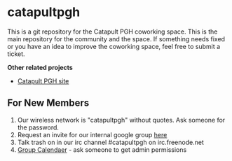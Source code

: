 # catapultpgh

This is a git repository for the Catapult PGH coworking space. This is the main repository for the community and the space. If something needs fixed or you have an idea to improve the coworking space, feel free to submit a ticket.

**Other related projects**

- [Catapult PGH site][1]


## For New Members

1. Our wireless network is "catapultpgh" without quotes. Ask someone for the password.
2. Request an invite for our internal google group [here][2]
3. Talk trash on in our irc channel #catapultpgh on irc.freenode.net
4. [Group Calendaer][3] - ask someone to get admin permissions



[1]: https://github.com/gregarious/catapultpgh-site
[2]: https://groups.google.com/d/forum/catapultpgh
[3]: http://www.google.com/calendar/embed?src=uubi2gppen4ia1dmc0op342pac%40group.calendar.google.com&ctz=America/New_York

